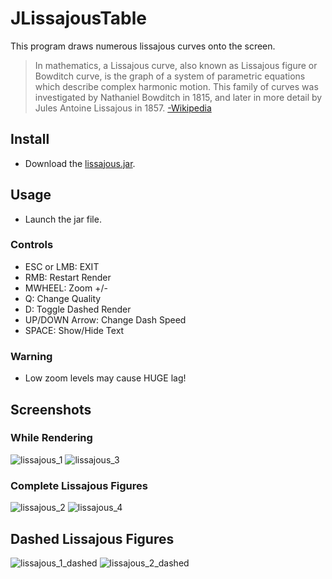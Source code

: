 # JLissajousTable

This program draws numerous lissajous curves onto the screen.

> In mathematics, a Lissajous curve, also known as Lissajous figure or Bowditch curve,
> is the graph of a system of parametric equations which describe complex harmonic motion.
> This family of curves was investigated by Nathaniel Bowditch in 1815, and later in more
> detail by Jules Antoine Lissajous in 1857. [-Wikipedia](https://en.wikipedia.org/wiki/Lissajous_curve)

## Install

- Download the [lissajous.jar](https://github.com/aeris170/JLissajousTable/raw/master/JLissajousTable.jar).

## Usage

- Launch the jar file.

### Controls 
- ESC or LMB: EXIT
- RMB: Restart Render
- MWHEEL: Zoom +/-
- Q: Change Quality
- D: Toggle Dashed Render
- UP/DOWN Arrow: Change Dash Speed
- SPACE: Show/Hide Text

### Warning
- Low zoom levels may cause HUGE lag!

## Screenshots
### While Rendering
![lissajous_1](https://user-images.githubusercontent.com/25724155/60771188-bfaca700-a0ec-11e9-831e-9c676f819358.png)
![lissajous_3](https://user-images.githubusercontent.com/25724155/60771192-c0453d80-a0ec-11e9-9757-10f90aa80593.png)
### Complete Lissajous Figures
![lissajous_2](https://user-images.githubusercontent.com/25724155/60771190-bfaca700-a0ec-11e9-8d6b-cac702fdcb88.png)
![lissajous_4](https://user-images.githubusercontent.com/25724155/60771193-c0453d80-a0ec-11e9-8ed6-eebf468064b3.png)
## Dashed Lissajous Figures
![lissajous_1_dashed](https://user-images.githubusercontent.com/25724155/60771189-bfaca700-a0ec-11e9-8256-40eac7d0149e.png)
![lissajous_2_dashed](https://user-images.githubusercontent.com/25724155/60771191-c0453d80-a0ec-11e9-9b89-6aadb8824db8.png)